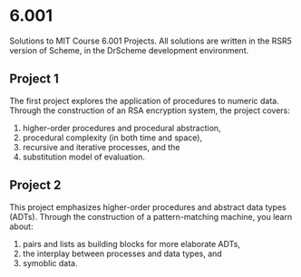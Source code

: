 # 6.001

Solutions to MIT Course 6.001 Projects. All solutions are written in the RSR5 version of Scheme, in the DrScheme development environment.

## Project 1
The first project explores the application of procedures to numeric data. Through the construction of an RSA encryption system, the project covers:

1. higher-order procedures and procedural abstraction,
2. procedural complexity (in both time and space), 
3. recursive and iterative processes, and the
4. substitution model of evaluation.

## Project 2
This project emphasizes higher-order procedures and abstract data types (ADTs). Through the construction of a pattern-matching machine, you learn about: 

1. pairs and lists as building blocks for more elaborate ADTs,
2. the interplay between processes and data types, and
3. symoblic data.
